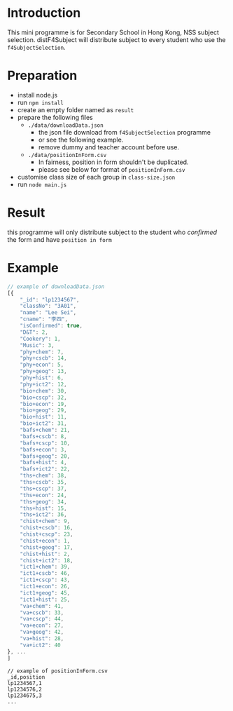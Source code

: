 # Introduction
This mini programme is for Secondary School in Hong Kong, NSS subject selection.
distF4Subject will distribute subject to every student who use the `f4SubjectSelection`.

# Preparation
- install node.js
- run `npm install`
- create an empty folder named as `result`
- prepare the following files
  + `./data/downloadData.json`
    * the json file download from `f4SubjectSelection` programme
    * or see the following example.
    * remove dummy and teacher account before use.
  + `./data/positionInForm.csv`
    * In fairness, position in form shouldn't be duplicated.
    * please see below for format of `positionInForm.csv`
- customise class size of each group in `class-size.json`
- run `node main.js`

# Result
this programme will only distribute subject to the student who *confirmed* the form and have `position in form`

# Example
```js
// example of downloadData.json
[{
    "_id": "lp1234567",
    "classNo": "3A01",
    "name": "Lee Sei",
    "cname": "李四",
    "isConfirmed": true,
    "D&T": 2,
    "Cookery": 1,
    "Music": 3,
    "phy+chem": 7,
    "phy+cscb": 14,
    "phy+econ": 5,
    "phy+geog": 13,
    "phy+hist": 6,
    "phy+ict2": 12,
    "bio+chem": 30,
    "bio+cscp": 32,
    "bio+econ": 19,
    "bio+geog": 29,
    "bio+hist": 11,
    "bio+ict2": 31,
    "bafs+chem": 21,
    "bafs+cscb": 8,
    "bafs+cscp": 10,
    "bafs+econ": 3,
    "bafs+geog": 20,
    "bafs+hist": 4,
    "bafs+ict2": 22,
    "ths+chem": 38,
    "ths+cscb": 35,
    "ths+cscp": 37,
    "ths+econ": 24,
    "ths+geog": 34,
    "ths+hist": 15,
    "ths+ict2": 36,
    "chist+chem": 9,
    "chist+cscb": 16,
    "chist+cscp": 23,
    "chist+econ": 1,
    "chist+geog": 17,
    "chist+hist": 2,
    "chist+ict2": 18,
    "ict1+chem": 39,
    "ict1+cscb": 46,
    "ict1+cscp": 43,
    "ict1+econ": 26,
    "ict1+geog": 45,
    "ict1+hist": 25,
    "va+chem": 41,
    "va+cscb": 33,
    "va+cscp": 44,
    "va+econ": 27,
    "va+geog": 42,
    "va+hist": 28,
    "va+ict2": 40
}, ...
]
```

``` csv
// example of positionInForm.csv
_id,position
lp1234567,1
lp1234576,2
lp1234675,3
...
```

